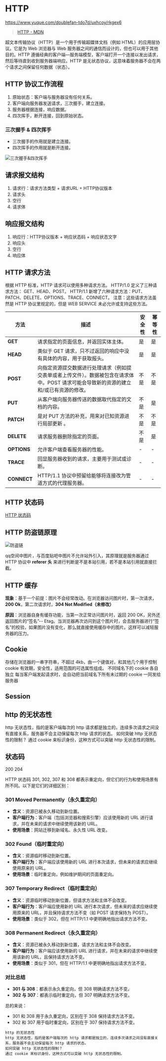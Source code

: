# HTTP

<https://www.yuque.com/doublefan-tdo7d/uxhcoy/rkgex6>

> [HTTP - MDN](https://developer.mozilla.org/zh-CN/docs/Web/HTTP)

超文本传输协议（HTTP）是一个用于传输超媒体文档（例如 HTML）的应用层协议。它是为 Web 浏览器与 Web 服务器之间的通信而设计的，但也可以用于其他目的。HTTP 遵循经典的客户端—服务端模型，客户端打开一个连接以发出请求，然后等待直到收到服务器端响应。HTTP 是无状态协议，这意味着服务器不会在两个请求之间保留任何数据（状态）。

## HTTP 协议工作流程

1. 原始状态：客户端与服务器没有任何关系。
2. 客户端向服务器发送请求，三次握手，建立连接。
3. 服务器根据连接，响应数据。
4. 四次挥手，断开连接，回到原始状态。

### 三次握手 & 四次挥手

- 三次握手的作用就是建立连接。
- 四次挥手的作用就是断开连接。

![三次握手&四次挥手](assets/2023-02-05-19-59-05.png)

## 请求报文结构

1. 请求行：请求方法类型 + 请求URL + HTTP协议版本
2. 请求头
3. 空行
4. 请求体

## 响应报文结构

1. 响应行：HTTP协议版本 + 响应状态码 + 响应状态文字
2. 响应头
3. 空行
4. 响应体

## HTTP 请求方法

根据 HTTP 标准，HTTP 请求可以使用多种请求方法。
HTTP/1.0 定义了三种请求方法： GET、HEAD、POST。
HTTP/1.1 新增了六种请求方法：PUT、PATCH、DELETE、OPTIONS、TRACE、CONNECT。
注意：这些请求方法虽然是 HTTP 协议里规定的，但是 WEB SERVICE 未必允许或支持这些方法。

| **方法**    | **描述**                                                                                                                                 | **安全性** | **幂等性** |
| ----------- | ---------------------------------------------------------------------------------------------------------------------------------------- | ---------- | ---------- |
| **GET**     | 请求指定的页面信息，并返回实体主体。                                                                                                     | 是         | 是         |
| **HEAD**    | 类似于 GET 请求，只不过返回的响应中没有具体的内容，用于获取报头。                                                                        | 是         | 是         |
| **POST**    | 向指定资源提交数据进行处理请求（例如提交表单或者上传文件）。数据被包含在请求体中。POST 请求可能会导致新的资源的建立和/或已有资源的修改。 | 不是       | 不是       |
| **PUT**     | 从客户端向服务器传送的数据取代指定的文档的内容。                                                                                         | 不是       | 是         |
| **PATCH**   | 是对 PUT 方法的补充，用来对已知资源进行局部更新 。                                                                                       | 不是       | 不是       |
| **DELETE**  | 请求服务器删除指定的页面。                                                                                                               | 不是       | 是         |
| **OPTIONS** | 允许客户端查看服务器的性能。                                                                                                             | -          | -          |
| **TRACE**   | 回显服务器收到的请求，主要用于测试或诊断。                                                                                               | -          | -          |
| **CONNECT** | HTTP/1.1 协议中预留给能够将连接改为管道方式的代理服务器。                                                                                | -          | -          |

## HTTP 状态码

[HTTP 状态码](https://zh.wikipedia.org/zh-hans/HTTP%E7%8A%B6%E6%80%81%E7%A0%81)

## HTTP 防盗链原理

![防盗链](assets\1635581868105-05036c40-218a-4643-9e32-9c45506fcf29.png)

qq空间中图片，与百度贴吧中图片不允许站外引入，其原理就是服务器通过 HTTP 协议中 **referer 头** 来进行判断是不是本站引用，若不是本站引用就直接拦截。

## HTTP 缓存

**现象**：基于一个前提：图片不会经常改动。在浏览器访问图片时，第一次请求，**200 Ok**，第二次请求时，**304 Not Modified（未修改）**

**原因**：浏览器自身有缓存功能，当第一次正常访问图片时，返回 200 OK，另外还返回图片的“签名”-- Etag。当浏览器再次访问到这个图片时，会去服务器进行“签名”的校验，如果图片没有变化，那么就直接使用缓存中的图片。这样可以减轻服务器的压力。

## Cookie

存储在浏览器的一串字符串，不超过 4kb，由一个键值对，和其他几个用于控制 cookie 有效期，安全性，适用范围的可选属性组成。
不同域名下的 cookie 各自独立
每当客户端发起请求时，会自动把当前域名下所有未过期的 cookie 一同发给服务器

## Session

## http 的无状态性

http 无状态性，指的是客户端每次的 http 请求都是独立的，连续多次请求之间没有直接关系，服务器不会主动保留每次 http 请求的状态。
如何突破 http 无状态性的限制？
通过 cookie 来标识身份，这种方式可以突破 http 无状态性的限制。

## 状态码

200
204

HTTP 状态码 301, 302, 307 和 308 都表示重定向，但它们的行为和使用场景有所不同。以下是它们的详细区别：

### 301 Moved Permanently（永久重定向）

- **含义**：资源已被永久移动到新位置。
- **客户端行为**：客户端（包括浏览器和搜索引擎）应该使用新的 URL 进行请求，并在未来的请求中继续使用该新的 URL。
- **使用场景**：网站迁移到新域名、永久性 URL 改变。

### 302 Found（临时重定向）

- **含义**：资源临时移动到新位置。
- **客户端行为**：客户端应该使用新的 URL 进行本次请求，但未来的请求应继续使用原来的 URL。
- **使用场景**：临时重定向，例如维护期间的页面重定向。

### 307 Temporary Redirect（临时重定向）

- **含义**：资源临时移动到新位置，但请求方法和主体不会改变。
- **客户端行为**：客户端应使用新的 URL 进行本次请求，但未来的请求应继续使用原来的 URL，并且保持请求方法不变（如 POST 请求保持为 POST）。
- **使用场景**：类似于 302，但在 HTTP/1.1 中更明确地指出请求方法不变。

### 308 Permanent Redirect（永久重定向）

- **含义**：资源已被永久移动到新位置，请求方法和主体不会改变。
- **客户端行为**：客户端应该使用新的 URL 进行请求，并在未来的请求中继续使用该新的 URL，且保持请求方法不变。
- **使用场景**：类似于 301，但在 HTTP/1.1 中更明确地指出请求方法不变。

### 对比总结

- **301 与 308**：都表示永久重定向，但 308 明确请求方法不变。
- **302 与 307**：都表示临时重定向，但 307 明确请求方法不变。

总的来说：

- 301 和 308 用于永久重定向，区别在于 308 保持请求方法不变。
- 302 和 307 用于临时重定向，区别在于 307 保持请求方法不变。

```
http 的无状态性
http 无状态性，指的是客户端每次的 http 请求都是独立的，连续多次请求之间没有直接关系，服务器不会主动保留每次 http 请求的状态。
如何突破 http 无状态性的限制？
通过 cookie 来标识身份，这种方式可以突破 http 无状态性的限制。
```
